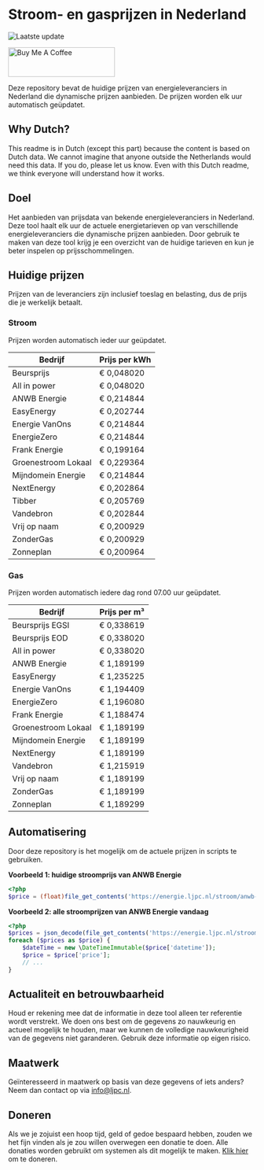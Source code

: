 # Stroom- en gasprijzen in Nederland

![Laatste update](https://img.shields.io/badge/laatste%20update-2025--07--11%2013%3A00%20CET-brightgreen)

<a href="https://www.buymeacoffee.com/Lars-" target="_blank"><img src="https://cdn.buymeacoffee.com/buttons/v2/default-orange.png" alt="Buy Me A Coffee" height="60" style="height: 60px !important;width: 217px !important;" ></a>

Deze repository bevat de huidige prijzen van energieleveranciers in Nederland die dynamische prijzen aanbieden. De prijzen worden elk uur automatisch geüpdatet.

## Why Dutch?

This readme is in Dutch (except this part) because the content is based on Dutch data. We cannot imagine that anyone outside the Netherlands would need this data. If you do, please let us know. Even with this Dutch readme, we think
everyone will understand how it works.

## Doel

Het aanbieden van prijsdata van bekende energieleveranciers in Nederland. Deze tool haalt elk uur de actuele energietarieven op van verschillende energieleveranciers die dynamische prijzen aanbieden. Door gebruik te maken van deze tool
krijg je een overzicht van de huidige tarieven en kun je beter inspelen op prijsschommelingen.

## Huidige prijzen

Prijzen van de leveranciers zijn inclusief toeslag en belasting, dus de prijs die je werkelijk betaalt.

### Stroom

Prijzen worden automatisch ieder uur geüpdatet.

 Bedrijf | Prijs per kWh 
---------|---------------
Beursprijs | € 0,048020
All in power | € 0,048020
ANWB Energie | € 0,214844
EasyEnergy | € 0,202744
Energie VanOns | € 0,214844
EnergieZero | € 0,214844
Frank Energie | € 0,199164
Groenestroom Lokaal | € 0,229364
Mijndomein Energie | € 0,214844
NextEnergy | € 0,202864
Tibber | € 0,205769
Vandebron | € 0,202844
Vrij op naam | € 0,200929
ZonderGas | € 0,200929
Zonneplan | € 0,200964


### Gas

Prijzen worden automatisch iedere dag rond 07.00 uur geüpdatet.

 Bedrijf | Prijs per m³ 
---------|--------------
Beursprijs EGSI | € 0,338619
Beursprijs EOD | € 0,338020
All in power | € 0,338020
ANWB Energie | € 1,189199
EasyEnergy | € 1,235225
Energie VanOns | € 1,194409
EnergieZero | € 1,196080
Frank Energie | € 1,188474
Groenestroom Lokaal | € 1,189199
Mijndomein Energie | € 1,189199
NextEnergy | € 1,189199
Vandebron | € 1,215919
Vrij op naam | € 1,189199
ZonderGas | € 1,189199
Zonneplan | € 1,189299


## Automatisering

Door deze repository is het mogelijk om de actuele prijzen in scripts te gebruiken.

**Voorbeeld 1: huidige stroomprijs van ANWB Energie**

```php
<?php
$price = (float)file_get_contents('https://energie.ljpc.nl/stroom/anwb-energie-nu.txt');

```

**Voorbeeld 2: alle stroomprijzen van ANWB Energie vandaag**

```php
<?php
$prices = json_decode(file_get_contents('https://energie.ljpc.nl/stroom/all-in-power-vandaag.json'),true);
foreach ($prices as $price) {
    $dateTime = new \DateTimeImmutable($price['datetime']);
    $price = $price['price'];
    // ...
}
```

## Actualiteit en betrouwbaarheid

Houd er rekening mee dat de informatie in deze tool alleen ter referentie wordt verstrekt. We doen ons best om de gegevens zo nauwkeurig en actueel mogelijk te houden, maar we kunnen de volledige nauwkeurigheid van de gegevens niet
garanderen. Gebruik deze informatie op eigen risico.

## Maatwerk

Geïnteresseerd in maatwerk op basis van deze gegevens of iets anders? Neem dan contact op
via [info@ljpc.nl](mailto:info@ljpc.nl?subject=Energie%20prijzen).

## Doneren

Als we je zojuist een hoop tijd, geld of gedoe bespaard hebben, zouden we het fijn vinden als je zou willen overwegen een
donatie te doen. Alle donaties worden gebruikt om systemen als dit mogelijk te
maken. [Klik hier](https://www.buymeacoffee.com/Lars-) om te doneren.
